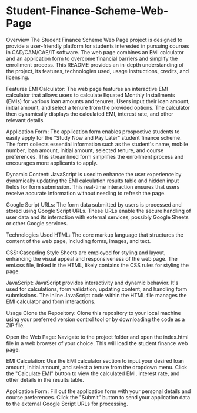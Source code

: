 # Student-Finance-Scheme-Web-Page
Overview
The Student Finance Scheme Web Page project is designed to provide a user-friendly platform for students interested in pursuing courses in CAD/CAM/CAE/IT software. The web page combines an EMI calculator and an application form to overcome financial barriers and simplify the enrollment process. This README provides an in-depth understanding of the project, its features, technologies used, usage instructions, credits, and licensing.

Features
EMI Calculator: The web page features an interactive EMI calculator that allows users to calculate Equated Monthly Installments (EMIs) for various loan amounts and tenures. Users input their loan amount, initial amount, and select a tenure from the provided options. The calculator then dynamically displays the calculated EMI, interest rate, and other relevant details.

Application Form: The application form enables prospective students to easily apply for the "Study Now and Pay Later" student finance scheme. The form collects essential information such as the student's name, mobile number, loan amount, initial amount, selected tenure, and course preferences. This streamlined form simplifies the enrollment process and encourages more applicants to apply.

Dynamic Content: JavaScript is used to enhance the user experience by dynamically updating the EMI calculation results table and hidden input fields for form submission. This real-time interaction ensures that users receive accurate information without needing to refresh the page.

Google Script URLs: The form data submitted by users is processed and stored using Google Script URLs. These URLs enable the secure handling of user data and its interaction with external services, possibly Google Sheets or other Google services.

Technologies Used
HTML: The core markup language that structures the content of the web page, including forms, images, and text.

CSS: Cascading Style Sheets are employed for styling and layout, enhancing the visual appeal and responsiveness of the web page. The emi.css file, linked in the HTML, likely contains the CSS rules for styling the page.

JavaScript: JavaScript provides interactivity and dynamic behavior. It's used for calculations, form validation, updating content, and handling form submissions. The inline JavaScript code within the HTML file manages the EMI calculator and form interactions.

Usage
Clone the Repository: Clone this repository to your local machine using your preferred version control tool or by downloading the code as a ZIP file.

Open the Web Page: Navigate to the project folder and open the index.html file in a web browser of your choice. This will load the student finance web page.

EMI Calculation: Use the EMI calculator section to input your desired loan amount, initial amount, and select a tenure from the dropdown menu. Click the "Calculate EMI" button to view the calculated EMI, interest rate, and other details in the results table.

Application Form: Fill out the application form with your personal details and course preferences. Click the "Submit" button to send your application data to the external Google Script URLs for processing.
